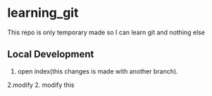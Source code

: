 # learning_git

This repo is only temporary made so I can learn git and nothing else

## Local Development

1. open index(this changes is made with another branch).

2.modify
2. modify this 
